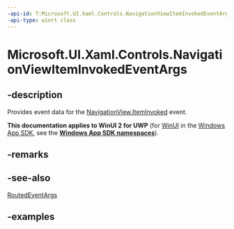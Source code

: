 ```yaml
---
-api-id: T:Microsoft.UI.Xaml.Controls.NavigationViewItemInvokedEventArgs
-api-type: winrt class
---
```

<!-- Class syntax.
public class NavigationViewItemInvokedEventArgs 
-->

# Microsoft.UI.Xaml.Controls.NavigationViewItemInvokedEventArgs



## -description

Provides event data for the [NavigationView.ItemInvoked](navigationview_iteminvoked.md) event.



**This documentation applies to WinUI 2 for UWP** (for [WinUI](/windows/apps/winui/winui3/) in the [Windows App SDK](/windows/apps/windows-app-sdk/), see the **[Windows App SDK namespaces](/windows/windows-app-sdk/api/winrt/)**).

## -remarks



## -see-also

[RoutedEventArgs](/uwp/api/windows.ui.xaml.routedeventargs)



## -examples




